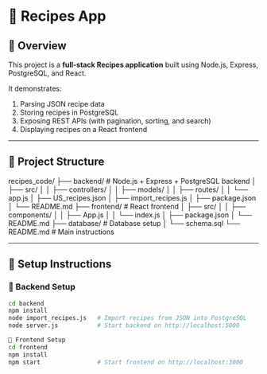 # 🍳 Recipes App

## 📌 Overview
This project is a **full-stack Recipes application** built using Node.js, Express, PostgreSQL, and React.  

It demonstrates:
1. Parsing JSON recipe data  
2. Storing recipes in PostgreSQL  
3. Exposing REST APIs (with pagination, sorting, and search)  
4. Displaying recipes on a React frontend  

---

## 📂 Project Structure
recipes_code/
├── backend/ # Node.js + Express + PostgreSQL backend
│ ├── src/
│ │ ├── controllers/
│ │ ├── models/
│ │ ├── routes/
│ │ └── app.js
│ ├── US_recipes.json
│ ├── import_recipes.js
│ ├── package.json
│ └── README.md
├── frontend/ # React frontend
│ ├── src/
│ │ ├── components/
│ │ ├── App.js
│ │ └── index.js
│ ├── package.json
│ └── README.md
├── database/ # Database setup
│ └── schema.sql
└── README.md # Main instructions


---

## 🚀 Setup Instructions

### 🔹 Backend Setup
```bash
cd backend
npm install
node import_recipes.js   # Import recipes from JSON into PostgreSQL
node server.js           # Start backend on http://localhost:5000

🔹 Frontend Setup
cd frontend
npm install
npm start                # Start frontend on http://localhost:3000

